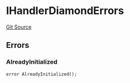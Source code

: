 # IHandlerDiamondErrors
[Git Source](https://github.com/thrackle-io/tron/blob/e8b36a3b12094b00c1b143dd36d9acbc1f486a67/src/common/IErrors.sol)


## Errors
### AlreadyInitialized

```solidity
error AlreadyInitialized();
```

